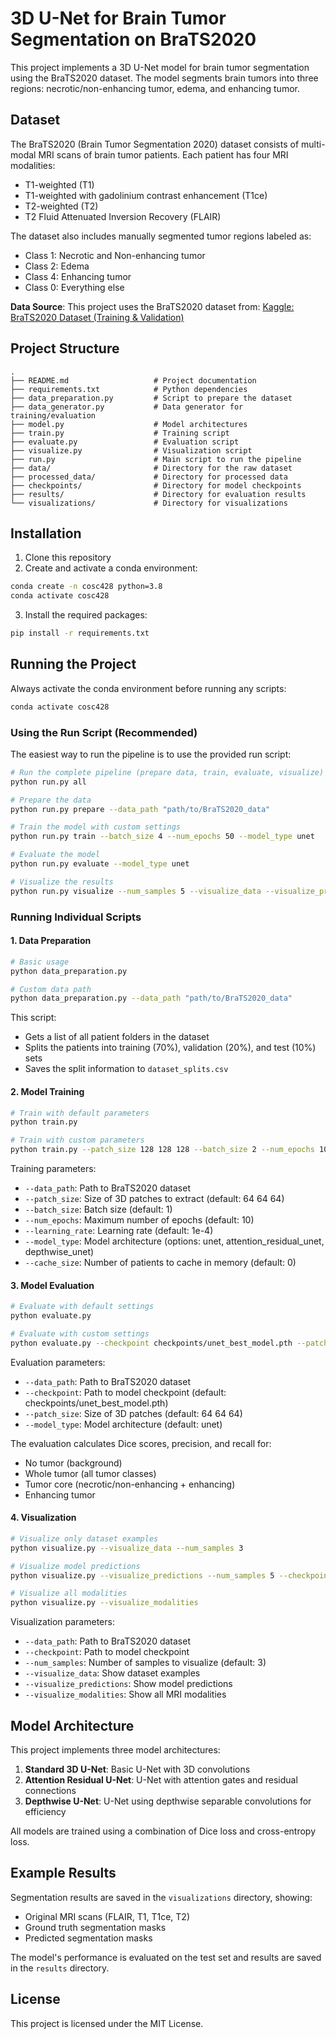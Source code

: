 # 3D U-Net for Brain Tumor Segmentation on BraTS2020

This project implements a 3D U-Net model for brain tumor segmentation using the BraTS2020 dataset. The model segments brain tumors into three regions: necrotic/non-enhancing tumor, edema, and enhancing tumor.

## Dataset

The BraTS2020 (Brain Tumor Segmentation 2020) dataset consists of multi-modal MRI scans of brain tumor patients. Each patient has four MRI modalities:
- T1-weighted (T1)
- T1-weighted with gadolinium contrast enhancement (T1ce)
- T2-weighted (T2)
- T2 Fluid Attenuated Inversion Recovery (FLAIR)

The dataset also includes manually segmented tumor regions labeled as:
- Class 1: Necrotic and Non-enhancing tumor
- Class 2: Edema
- Class 4: Enhancing tumor
- Class 0: Everything else

**Data Source**: This project uses the BraTS2020 dataset from:
[Kaggle: BraTS2020 Dataset (Training & Validation)](https://www.kaggle.com/datasets/awsaf49/brats20-dataset-training-validation/code?datasetId=751906&sortBy=voteCount)

## Project Structure

```
.
├── README.md                   # Project documentation
├── requirements.txt            # Python dependencies
├── data_preparation.py         # Script to prepare the dataset
├── data_generator.py           # Data generator for training/evaluation
├── model.py                    # Model architectures
├── train.py                    # Training script
├── evaluate.py                 # Evaluation script
├── visualize.py                # Visualization script
├── run.py                      # Main script to run the pipeline
├── data/                       # Directory for the raw dataset
├── processed_data/             # Directory for processed data
├── checkpoints/                # Directory for model checkpoints
├── results/                    # Directory for evaluation results
└── visualizations/             # Directory for visualizations
```

## Installation

1. Clone this repository
2. Create and activate a conda environment:
```bash
conda create -n cosc428 python=3.8
conda activate cosc428
```
3. Install the required packages:
```bash
pip install -r requirements.txt
```

## Running the Project

Always activate the conda environment before running any scripts:
```bash
conda activate cosc428
```

### Using the Run Script (Recommended)

The easiest way to run the pipeline is to use the provided run script:

```bash
# Run the complete pipeline (prepare data, train, evaluate, visualize)
python run.py all

# Prepare the data
python run.py prepare --data_path "path/to/BraTS2020_data"

# Train the model with custom settings
python run.py train --batch_size 4 --num_epochs 50 --model_type unet

# Evaluate the model
python run.py evaluate --model_type unet

# Visualize the results
python run.py visualize --num_samples 5 --visualize_data --visualize_predictions
```

### Running Individual Scripts

#### 1. Data Preparation

```bash
# Basic usage
python data_preparation.py

# Custom data path
python data_preparation.py --data_path "path/to/BraTS2020_data"
```

This script:
- Gets a list of all patient folders in the dataset
- Splits the patients into training (70%), validation (20%), and test (10%) sets
- Saves the split information to `dataset_splits.csv`

#### 2. Model Training

```bash
# Train with default parameters
python train.py

# Train with custom parameters
python train.py --patch_size 128 128 128 --batch_size 2 --num_epochs 100 --learning_rate 0.0001 --model_type attention_residual_unet --cache_size 5
```

Training parameters:
- `--data_path`: Path to BraTS2020 dataset
- `--patch_size`: Size of 3D patches to extract (default: 64 64 64)
- `--batch_size`: Batch size (default: 1)
- `--num_epochs`: Maximum number of epochs (default: 10)
- `--learning_rate`: Learning rate (default: 1e-4)
- `--model_type`: Model architecture (options: unet, attention_residual_unet, depthwise_unet)
- `--cache_size`: Number of patients to cache in memory (default: 0)

#### 3. Model Evaluation

```bash
# Evaluate with default settings
python evaluate.py

# Evaluate with custom settings
python evaluate.py --checkpoint checkpoints/unet_best_model.pth --patch_size 128 128 128 --model_type unet
```

Evaluation parameters:
- `--data_path`: Path to BraTS2020 dataset
- `--checkpoint`: Path to model checkpoint (default: checkpoints/unet_best_model.pth)
- `--patch_size`: Size of 3D patches (default: 64 64 64)
- `--model_type`: Model architecture (default: unet)

The evaluation calculates Dice scores, precision, and recall for:
- No tumor (background)
- Whole tumor (all tumor classes)
- Tumor core (necrotic/non-enhancing + enhancing)
- Enhancing tumor

#### 4. Visualization

```bash
# Visualize only dataset examples
python visualize.py --visualize_data --num_samples 3

# Visualize model predictions
python visualize.py --visualize_predictions --num_samples 5 --checkpoint checkpoints/unet_best_model.pth

# Visualize all modalities
python visualize.py --visualize_modalities
```

Visualization parameters:
- `--data_path`: Path to BraTS2020 dataset
- `--checkpoint`: Path to model checkpoint
- `--num_samples`: Number of samples to visualize (default: 3)
- `--visualize_data`: Show dataset examples
- `--visualize_predictions`: Show model predictions
- `--visualize_modalities`: Show all MRI modalities

## Model Architecture

This project implements three model architectures:
1. **Standard 3D U-Net**: Basic U-Net with 3D convolutions
2. **Attention Residual U-Net**: U-Net with attention gates and residual connections
3. **Depthwise U-Net**: U-Net using depthwise separable convolutions for efficiency

All models are trained using a combination of Dice loss and cross-entropy loss.

## Example Results

Segmentation results are saved in the `visualizations` directory, showing:
- Original MRI scans (FLAIR, T1, T1ce, T2)
- Ground truth segmentation masks
- Predicted segmentation masks

The model's performance is evaluated on the test set and results are saved in the `results` directory.

## License

This project is licensed under the MIT License. 